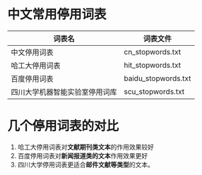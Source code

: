 # 中文常用停用词表

| 词表名 | 词表文件 |
| - | - |
| 中文停用词表                   | cn\_stopwords.txt    |
| 哈工大停用词表                 | hit\_stopwords.txt   |
| 百度停用词表                   | baidu\_stopwords.txt |
| 四川大学机器智能实验室停用词库 | scu\_stopwords.txt   |


# 几个停用词表的对比
1. 哈工大停用词表对**文献期刊类文本**的作用效果较好
2. 百度停用词表对**新闻报道类的文本**作用效果更好
3. 四川大学停用词表更适合**邮件文献等类型**的文本。

